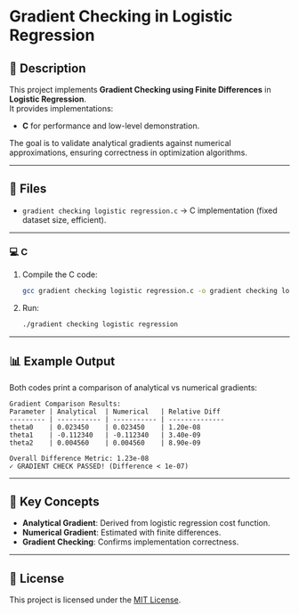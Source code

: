 # Gradient Checking in Logistic Regression

## 📌 Description
This project implements **Gradient Checking using Finite Differences** in **Logistic Regression**.  
It provides implementations:
- **C** for performance and low-level demonstration.


The goal is to validate analytical gradients against numerical approximations, ensuring correctness in optimization algorithms.

---

## 📂 Files
- `gradient checking logistic regression.c` → C implementation (fixed dataset size, efficient).  

---

### 💻 C
1. Compile the C code:
   ```bash
   gcc gradient checking logistic regression.c -o gradient checking logistic regression -lm
   ```
2. Run:
   ```bash
   ./gradient checking logistic regression
   ```

---

## 📊 Example Output
Both codes print a comparison of analytical vs numerical gradients:

```
Gradient Comparison Results:
Parameter | Analytical  | Numerical   | Relative Diff
--------- | ----------- | ----------- | --------------
theta0    | 0.023450    | 0.023450    | 1.20e-08
theta1    | -0.112340   | -0.112340   | 3.40e-09
theta2    | 0.004560    | 0.004560    | 8.90e-09

Overall Difference Metric: 1.23e-08
✓ GRADIENT CHECK PASSED! (Difference < 1e-07)
```

---

## 🧮 Key Concepts
- **Analytical Gradient**: Derived from logistic regression cost function.  
- **Numerical Gradient**: Estimated with finite differences.  
- **Gradient Checking**: Confirms implementation correctness.  

---

## 📜 License
This project is licensed under the [MIT License](./LICENSE).
